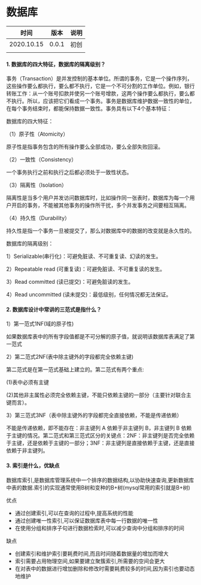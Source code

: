 # 数据库

| 时间       | 版本  | 说明 |
| ---------- | ----- | ---- |
| 2020.10.15 | 0.0.1 | 初创 |
|            |       |      |

#### 1. 数据库的四大特征，数据库的隔离级别？

事务（Transaction）是并发控制的基本单位。所谓的事务，它是一个操作序列，这些操作要么都执行，要么都不执行，它是一个不可分割的工作单位。例如，银行转账工作：从一个账号扣款并使另一个账号增款，这两个操作要么都执行，要么都不执行。所以，应该把它们看成一个事务。事务是数据库维护数据一致性的单位，在每个事务结束时，都能保持数据一致性。事务具有以下4个基本特征：

数据库的四大特征：

（1）原子性（Atomicity）

原子性是指事务包含的所有操作要么全部成功，要么全部失败回滚。

（2）一致性（Consistency）

一个事务执行之前和执行之后都必须处于一致性状态。

（3）隔离性（Isolation）

隔离性是当多个用户并发访问数据库时，比如操作同一张表时，数据库为每一个用户开启的事务，不能被其他事务的操作所干扰，多个并发事务之间要相互隔离。

（4）持久性（Durability）

持久性是指一个事务一旦被提交了，那么对数据库中的数据的改变就是永久性的。

数据库的隔离级别：

1）Serializable(串行化)：可避免脏读、不可重复读、幻读的发生。

2）Repeatable read (可重复读)：可避免脏读、不可重复读的发生。

3）Read committed (读已提交)：可避免脏读的发生。

4）Read uncommitted (读未提交)：最低级别，任何情况都无法保证。

#### 2. 数据库设计中常讲的三范式是指什么？

1）第一范式1NF(域的原子性)

如果数据库表中的所有字段值都是不可分解的原子值，就说明该数据库表满足了第一范式

2）第二范式2NF(表中除主键外的字段都完全依赖主键)

第二范式是在第一范式基础上建立的。第二范式有两个重点:

(1)表中必须有主键

(2)其他非主属性必须完全依赖主键，不能只依赖主键的一部分（主要针对联合主键而言）。

3）第三范式3NF（表中除主键外的字段都完全直接依赖，不能是传递依赖）

不能是传递依赖，即不能存在：非主键列 A 依赖于非主键列 B，非主键列 B 依赖于主键的情况。第二范式和第三范式区分的关键点：2NF：非主键列是否完全依赖于主键，还是依赖于主键的一部分；3NF：非主键列是直接依赖于主键，还是直接依赖于非主键列。

#### 3. 索引是什么，优缺点

数据库索引,是数据库管理系统中一个排序的数据结构,以协助快速查询,更新数据库中表的数据.索引的实现通常使用B树和变种的B+树(mysql常用的索引就是B+树)

优点

- 通过创建索引,可以在查询的过程中,提高系统的性能
- 通过创建唯一性索引,可以保证数据库表中每一行数据的唯一性
- 在使用分组和排序子句进行数据检索时,可以减少查询中分组和排序的时间

缺点

- 创建索引和维护索引要耗费时间,而且时间随着数据量的增加而增大
- 索引需要占用物理空间,如果要建立聚簇索引,所需要的空间会更大
- 在对表中的数据进行增加删除和修改时需要耗费较多的时间,因为索引也要动态地维护